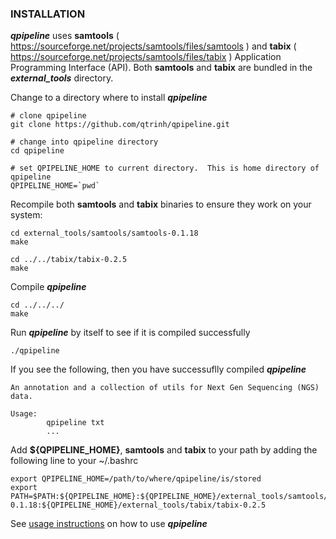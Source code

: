 ### INSTALLATION
**_qpipeline_** uses **samtools** ( https://sourceforge.net/projects/samtools/files/samtools ) and **tabix** ( https://sourceforge.net/projects/samtools/files/tabix ) Application Programming Interface (API).  Both **samtools** and **tabix** are bundled in the **_external_tools_** directory.

Change to a directory where to install **_qpipeline_**
```
# clone qpipeline 
git clone https://github.com/qtrinh/qpipeline.git

# change into qpipeline directory 
cd qpipeline

# set QPIPELINE_HOME to current directory.  This is home directory of qpipeline
QPIPELINE_HOME=`pwd`
```

Recompile both **samtools** and **tabix** binaries to ensure they work on your system:
```
cd external_tools/samtools/samtools-0.1.18
make

cd ../../tabix/tabix-0.2.5
make
```
Compile **_qpipeline_**
```
cd ../../../
make
```
Run **_qpipeline_** by itself to see if it is compiled successfully
```
./qpipeline
```
If you see the following, then you have successuflly compiled **_qpipeline_**
```
An annotation and a collection of utils for Next Gen Sequencing (NGS) data.

Usage:
        qpipeline txt
        ...
```
Add **${QPIPELINE_HOME}**, **samtools** and **tabix** to your path by adding the following line to your ~/.bashrc
```
export QPIPELINE_HOME=/path/to/where/qpipeline/is/stored
export PATH=$PATH:${QPIPELINE_HOME}:${QPIPELINE_HOME}/external_tools/samtools/samtools-0.1.18:${QPIPELINE_HOME}/external_tools/tabix/tabix-0.2.5
```


See [usage instructions](https://github.com/qtrinh/qpipeline/blob/master/USAGE.md) on how to use **_qpipeline_** 
